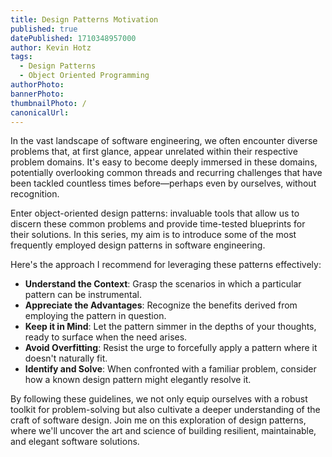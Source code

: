 ```yaml
---
title: Design Patterns Motivation
published: true
datePublished: 1710348957000
author: Kevin Hotz
tags:
  - Design Patterns
  - Object Oriented Programming
authorPhoto: 
bannerPhoto: 
thumbnailPhoto: /
canonicalUrl: 
---
```


In the vast landscape of software engineering, we often encounter diverse problems that, at first glance, appear unrelated within their respective problem domains. It's easy to become deeply immersed in these domains, potentially overlooking common threads and recurring challenges that have been tackled countless times before—perhaps even by ourselves, without recognition.

Enter object-oriented design patterns: invaluable tools that allow us to discern these common problems and provide time-tested blueprints for their solutions. In this series, my aim is to introduce some of the most frequently employed design patterns in software engineering.

Here's the approach I recommend for leveraging these patterns effectively:

- **Understand the Context**: Grasp the scenarios in which a particular pattern can be instrumental.
- **Appreciate the Advantages**: Recognize the benefits derived from employing the pattern in question.
- **Keep it in Mind**: Let the pattern simmer in the depths of your thoughts, ready to surface when the need arises.
- **Avoid Overfitting**: Resist the urge to forcefully apply a pattern where it doesn't naturally fit.
- **Identify and Solve**: When confronted with a familiar problem, consider how a known design pattern might elegantly resolve it.

By following these guidelines, we not only equip ourselves with a robust toolkit for problem-solving but also cultivate a deeper understanding of the craft of software design. Join me on this exploration of design patterns, where we'll uncover the art and science of building resilient, maintainable, and elegant software solutions.





